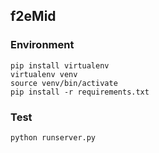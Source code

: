 ## f2eMid
### Environment
```shell=
pip install virtualenv
virtualenv venv
source venv/bin/activate
pip install -r requirements.txt
```
### Test
```shell=
python runserver.py
```

